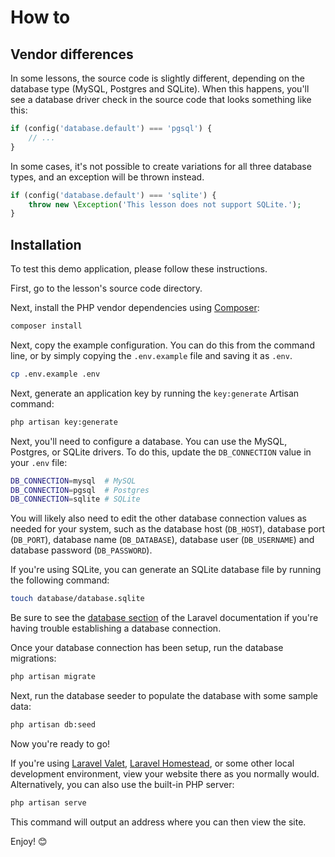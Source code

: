 # How to

## Vendor differences

In some lessons, the source code is slightly different, depending on the database type (MySQL, Postgres and SQLite). When this happens, you'll see a database driver check in the source code that looks something like this:

```php
if (config('database.default') === 'pgsql') {
    // ...
}
```

In some cases, it's not possible to create variations for all three database types, and an exception will be thrown instead.

```php
if (config('database.default') === 'sqlite') {
    throw new \Exception('This lesson does not support SQLite.');
}
```

## Installation

To test this demo application, please follow these instructions.

First, go to the lesson's source code directory.

Next, install the PHP vendor dependencies using [Composer](https://getcomposer.org/):

```sh
composer install
```

Next, copy the example configuration. You can do this from the command line, or by simply copying the `.env.example` file and saving it as `.env`.

```sh
cp .env.example .env
```

Next, generate an application key by running the `key:generate` Artisan command:

```sh
php artisan key:generate
```

Next, you'll need to configure a database. You can use the MySQL, Postgres, or SQLite drivers. To do this, update the `DB_CONNECTION` value in your `.env` file:

```bash
DB_CONNECTION=mysql  # MySQL
DB_CONNECTION=pgsql  # Postgres
DB_CONNECTION=sqlite # SQLite
```

You will likely also need to edit the other database connection values as needed for your system, such as the database host (`DB_HOST`), database port (`DB_PORT`), database name (`DB_DATABASE`), database user (`DB_USERNAME`) and database password (`DB_PASSWORD`).

If you're using SQLite, you can generate an SQLite database file by running the following command:

```bash
touch database/database.sqlite
```

Be sure to see the [database section](https://laravel.com/docs/database) of the Laravel documentation if you're having trouble establishing a database connection.

Once your database connection has been setup, run the database migrations:

```sh
php artisan migrate
```

Next, run the database seeder to populate the database with some sample data:

```sh
php artisan db:seed
```

Now you're ready to go!

If you're using [Laravel Valet](https://laravel.com/docs/valet), [Laravel Homestead](https://laravel.com/docs/valet), or some other local development environment, view your website there as you normally would. Alternatively, you can also use the built-in PHP server:

```sh
php artisan serve
```

This command will output an address where you can then view the site.

Enjoy! 😊
